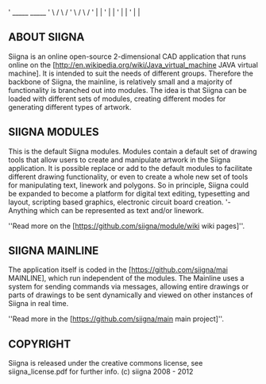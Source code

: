 '     _____  _____
'     \   /  \   /
'      \ /    \ /
'       |      |
'       |      |
'       |      |
'       |      |

  ## ABOUT SIIGNA

  Siigna is an online open-source 2-dimensional CAD application that runs online on
  the [http://en.wikipedia.org/wiki/Java_virtual_machine JAVA virtual machine].
  It is intended to suit the needs of different groups. Therefore the backbone of
  Siigna, the mainline, is relatively small and a majority of functionality is
  branched out into modules. The idea is that Siigna can be loaded with different sets
  of modules, creating different modes for generating different types of artwork.

  ## SIIGNA MODULES

  This is the default Siigna modules. Modules contain a default set of drawing
  tools that allow users to create and manipulate artwork in the Siigna application.
  It is possible replace or add to the default modules to facilitate different
  drawing functionality, or even to create a whole new set of tools for manipulating
  text, linework and polygons. So in principle, Siigna could be expanded to become a 
  platform for digital text editing, typesetting and layout, scripting based graphics, 
  electronic circuit board creation. 
  '- Anything which can be represented as text and/or linework.

  ''Read more on the [https://github.com/siigna/module/wiki wiki pages]''.

  ## SIIGNA MAINLINE

  The application itself is coded in the [https://github.com/siigna/mai MAINLINE],
  which run independent of the modules. The Mainline uses a system for sending
  commands via messages, allowing entire drawings or parts of drawings to be sent
  dynamically and viewed on other instances of Siigna in real time.

  ''Read more in the [https://github.com/siigna/main main project]''.
 
  ## COPYRIGHT
  Siigna is released under the creative commons license, see siigna_license.pdf for further info.
  (c) siigna 2008 - 2012
